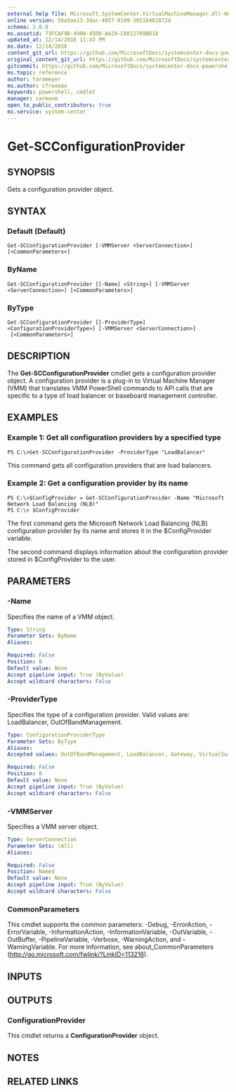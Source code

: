 ```yaml
---
external help file: Microsoft.SystemCenter.VirtualMachineManager.dll-Help.xml
online version: 5ba3aa13-3dac-4857-8109-5051b481872d
schema: 2.0.0
ms.assetid: 73FCAF9D-4990-45D0-A429-C8812769BD18
updated_at: 12/14/2016 11:43 PM
ms.date: 12/14/2016
content_git_url: https://github.com/MicrosoftDocs/systemcenter-docs-powershell/blob/master/systemcenter-cmdlets/SystemCenter2016/VirtualMachineManager/v1.0/Get-SCConfigurationProvider.md
original_content_git_url: https://github.com/MicrosoftDocs/systemcenter-docs-powershell/blob/master/systemcenter-cmdlets/SystemCenter2016/VirtualMachineManager/v1.0/Get-SCConfigurationProvider.md
gitcommit: https://github.com/MicrosoftDocs/systemcenter-docs-powershell/blob/96cd9bd2780eb6b78c540fa00d3b8a4313e3ed40/systemcenter-cmdlets/SystemCenter2016/VirtualMachineManager/v1.0/Get-SCConfigurationProvider.md
ms.topic: reference
author: tarameyer
ms.author: cfreeman
keywords: powershell, cmdlet
manager: carmonm
open_to_public_contributors: true
ms.service: system-center
---
```


# Get-SCConfigurationProvider

## SYNOPSIS
Gets a configuration provider object.

## SYNTAX

### Default (Default)
```
Get-SCConfigurationProvider [-VMMServer <ServerConnection>] [<CommonParameters>]
```

### ByName
```
Get-SCConfigurationProvider [[-Name] <String>] [-VMMServer <ServerConnection>] [<CommonParameters>]
```

### ByType
```
Get-SCConfigurationProvider [[-ProviderType] <ConfigurationProviderType>] [-VMMServer <ServerConnection>]
 [<CommonParameters>]
```

## DESCRIPTION
The **Get-SCConfigurationProvider** cmdlet gets a configuration provider object.
A configuration provider is a plug-in to Virtual Machine Manager (VMM) that translates VMM PowerShell commands to API calls that are specific to a type of load balancer or baseboard management controller.

## EXAMPLES

### Example 1: Get all configuration providers by a specified type
```
PS C:\>Get-SCConfigurationProvider -ProviderType "LoadBalancer"
```

This command gets all configuration providers that are load balancers.

### Example 2: Get a configuration provider by its name
```
PS C:\>$ConfigProvider = Get-SCConfigurationProvider -Name "Microsoft Network Load Balancing (NLB)"
PS C:\> $ConfigProvider
```

The first command gets the Microsoft Network Load Balancing (NLB) configuration provider by its name and stores it in the $ConfigProvider variable.

The second command displays information about the configuration provider stored in $ConfigProvider to the user.

## PARAMETERS

### -Name
Specifies the name of a VMM object.

```yaml
Type: String
Parameter Sets: ByName
Aliases: 

Required: False
Position: 0
Default value: None
Accept pipeline input: True (ByValue)
Accept wildcard characters: False
```

### -ProviderType
Specifies the type of a configuration provider.
Valid values are: LoadBalancer, OutOfBandManagement.

```yaml
Type: ConfigurationProviderType
Parameter Sets: ByType
Aliases: 
Accepted values: OutOfBandManagement, LoadBalancer, Gateway, VirtualSwitchExtensionManager, NetworkService, NetworkServiceV2, Unknown

Required: False
Position: 0
Default value: None
Accept pipeline input: True (ByValue)
Accept wildcard characters: False
```

### -VMMServer
Specifies a VMM server object.

```yaml
Type: ServerConnection
Parameter Sets: (All)
Aliases: 

Required: False
Position: Named
Default value: None
Accept pipeline input: True (ByValue)
Accept wildcard characters: False
```

### CommonParameters
This cmdlet supports the common parameters: -Debug, -ErrorAction, -ErrorVariable, -InformationAction, -InformationVariable, -OutVariable, -OutBuffer, -PipelineVariable, -Verbose, -WarningAction, and -WarningVariable. For more information, see about_CommonParameters (http://go.microsoft.com/fwlink/?LinkID=113216).

## INPUTS

## OUTPUTS

### ConfigurationProvider
This cmdlet returns a **ConfigurationProvider** object.

## NOTES

## RELATED LINKS

